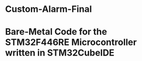 # Custom-Alarm-Final

# Bare-Metal Code for the STM32F446RE Microcontroller written in STM32CubeIDE
